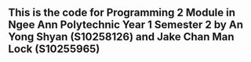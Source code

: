 ## This is the code for Programming 2 Module in Ngee Ann Polytechnic Year 1 Semester 2 by An Yong Shyan (S10258126) and Jake Chan Man Lock (S10255965)
